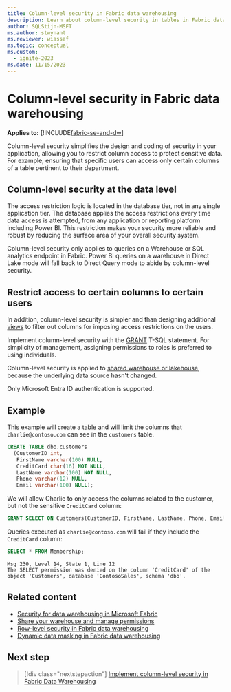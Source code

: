 ```yaml
---
title: Column-level security in Fabric data warehousing
description: Learn about column-level security in tables in Fabric data warehousing.
author: SQLStijn-MSFT
ms.author: stwynant
ms.reviewer: wiassaf
ms.topic: conceptual
ms.custom:
  - ignite-2023
ms.date: 11/15/2023
---
```

# Column-level security in Fabric data warehousing

**Applies to:** [!INCLUDE[fabric-se-and-dw](includes/applies-to-version/fabric-se-and-dw.md)]

Column-level security simplifies the design and coding of security in your application, allowing you to restrict column access to protect sensitive data. For example, ensuring that specific users can access only certain columns of a table pertinent to their department. 

## Column-level security at the data level

The access restriction logic is located in the database tier, not in any single application tier. The database applies the access restrictions every time data access is attempted, from any application or reporting platform including Power BI. This restriction makes your security more reliable and robust by reducing the surface area of your overall security system. 

Column-level security only applies to queries on a Warehouse or SQL analytics endpoint in Fabric. Power BI queries on a warehouse in Direct Lake mode will fall back to Direct Query mode to abide by column-level security.

## Restrict access to certain columns to certain users

In addition, column-level security is simpler and than designing additional [views](/sql/relational-databases/views/views?view=fabric&preserve-view=true) to filter out columns for imposing access restrictions on the users.

Implement column-level security with the [GRANT](/sql/t-sql/statements/grant-transact-sql?view=fabric&preserve-view=true) T-SQL statement. For simplicity of management, assigning permissions to roles is preferred to using individuals.

Column-level security is applied to [shared warehouse or lakehouse](share-warehouse-manage-permissions.md), because the underlying data source hasn't changed.

Only Microsoft Entra ID authentication is supported.

## Example

This example will create a table and will limit the columns that `charlie@contoso.com` can see in the `customers` table.

```sql
CREATE TABLE dbo.customers
  (CustomerID int,
   FirstName varchar(100) NULL,
   CreditCard char(16) NOT NULL,
   LastName varchar(100) NOT NULL,
   Phone varchar(12) NULL,
   Email varchar(100) NULL);

```

We will allow Charlie to only access the columns related to the customer, but not the sensitive `CreditCard` column:

```sql
GRANT SELECT ON Customers(CustomerID, FirstName, LastName, Phone, Email) TO [Charlie@contoso.com];
```

Queries executed as `charlie@contoso.com` will fail if they include the `CreditCard` column:

```sql
SELECT * FROM Membership;
```

```output
Msg 230, Level 14, State 1, Line 12
The SELECT permission was denied on the column 'CreditCard' of the object 'Customers', database 'ContosoSales', schema 'dbo'.
```

## Related content

- [Security for data warehousing in Microsoft Fabric](security.md)
- [Share your warehouse and manage permissions](share-warehouse-manage-permissions.md)
- [Row-level security in Fabric data warehousing](row-level-security.md)
- [Dynamic data masking in Fabric data warehousing](dynamic-data-masking.md)

## Next step

> [!div class="nextstepaction"]
> [Implement column-level security in Fabric Data Warehousing](tutorial-column-level-security.md)
